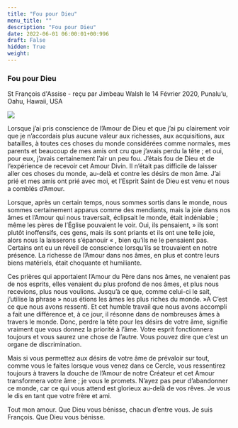 ```yaml
---
title: "Fou pour Dieu"
menu_title: ""
description: "Fou pour Dieu"
date: 2022-06-01 06:00:01+00:996
draft: False
hidden: True
weight:
---
```

### Fou pour Dieu

St François d'Assise - reçu par Jimbeau Walsh le 14 Février 2020, Punalu’u, Oahu, Hawaii, USA

![](/fr-contemporary-messages/fr-contemporary-messages-by-date-order/fr-contemporary-messages-2020/francois-dassise.jpg)

Lorsque j’ai pris conscience de l’Amour de Dieu et que j’ai pu clairement voir que je n’accordais plus aucune valeur aux richesses, aux acquisitions, aux batailles, à toutes ces choses du monde considérées comme normales, mes parents et beaucoup de mes amis ont cru que j’avais perdu la tête ; et oui, pour eux, j’avais certainement l’air un peu fou. J’étais fou de Dieu et de l’expérience de recevoir cet Amour Divin. Il n’était pas difficile de laisser aller ces choses du monde, au-delà et contre les désirs de mon âme. J’ai prié et mes amis ont prié avec moi, et l’Esprit Saint de Dieu est venu et nous a comblés d’Amour.

Lorsque, après un certain temps, nous sommes sortis dans le monde, nous sommes certainement apparus comme des mendiants, mais la joie dans nos âmes et l’Amour qui nous traversait, éclipsait le monde, était indéniable ; même les pères de l’Église pouvaient le voir. Oui, ils pensaient,  » ils sont plutôt inoffensifs, ces gens, mais ils sont priants et ils ont une telle joie, alors nous la laisserons s’épanouir « , bien qu’ils ne le pensaient pas. Certains ont eu un réveil de conscience lorsqu’ils se trouvaient en notre présence. La richesse de l’Amour dans nos âmes, en plus et contre leurs biens matériels, était choquante et humiliante.

Ces prières qui apportaient l’Amour du Père dans nos âmes, ne venaient pas de nos esprits, elles venaient du plus profond de nos âmes, et plus nous recevions, plus nous voulions. Jusqu’à ce que, comme celui-ci le sait, j’utilise la phrase  » nous étions les âmes les plus riches du monde. »A C’est ce que nous avons ressenti. Et cet humble travail que nous avons accompli a fait une différence et, à ce jour, il résonne dans de nombreuses âmes à travers le monde. Donc, perdre la tête pour les désirs de votre âme, signifie vraiment que vous donnez la priorité à l’âme. Votre esprit fonctionnera toujours et vous saurez une chose de l’autre. Vous pouvez dire que c’est un organe de discrimination.

Mais si vous permettez aux désirs de votre âme de prévaloir sur tout, comme vous le faites lorsque vous venez dans ce Cercle, vous ressentirez toujours à travers la douche de l’Amour de notre Créateur et cet Amour transformera votre âme ; je vous le promets. N’ayez pas peur d’abandonner ce monde, car ce qui vous attend est glorieux au-delà de vos rêves. Je vous le dis en tant que votre frère et ami.

Tout mon amour. Que Dieu vous bénisse, chacun d’entre vous. Je suis François. Que Dieu vous bénisse.






